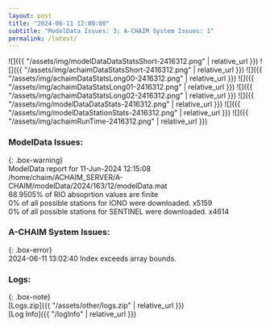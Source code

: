 ```yaml
---
layout: post
title: "2024-06-11 12:00:00"
subtitle: "ModelData Issues: 3; A-CHAIM System Issues: 1"
permalink: /latest/
---
```


![]({{ "/assets/img/modelDataDataStatsShort-2416312.png" | relative_url }})
![]({{ "/assets/img/achaimDataStatsShort-2416312.png" | relative_url }})
![]({{ "/assets/img/achaimDataStatsLong00-2416312.png" | relative_url }})
![]({{ "/assets/img/achaimDataStatsLong01-2416312.png" | relative_url }})
![]({{ "/assets/img/achaimDataStatsLong02-2416312.png" | relative_url }})
![]({{ "/assets/img/modelDataDataStats-2416312.png" | relative_url }})
![]({{ "/assets/img/modelDataStationStats-2416312.png" | relative_url }})
![]({{ "/assets/img/achaimRunTime-2416312.png" | relative_url }})


### ModelData Issues:  
  
{: .box-warning}  
 ModelData report for 11-Jun-2024 12:15:08   
 /home/chaim/ACHAIM_SERVER/A-CHAIM/modelData/2024/163/12/modelData.mat   
 68.9505% of RIO absoprtion values are finite   
 0% of all possible stations for IONO were downloaded. x5159   
 0% of all possible stations for SENTINEL were downloaded. x4614   
  
### A-CHAIM System Issues:  
  
{: .box-error}  
2024-06-11 13:02:40 Index exceeds array bounds.  

### Logs:  
  
{: .box-note}  
[Logs.zip]({{ "/assets/other/logs.zip" | relative_url }})  
[Log Info]({{ "/logInfo" | relative_url }})  
